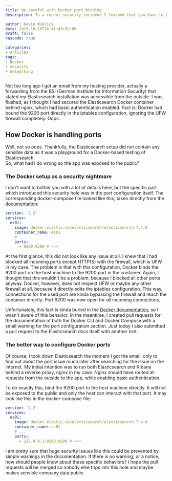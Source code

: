 ```yaml
---
title: Be careful with Docker port binding
description: In a recent security incident I learned that you have to be very careful with binding port on your Docker setup.

author: Kevin Woblick
date: 2019-10-16T16:41:43+02:00
draft: false
hascode: true

categories:
- Articles
tags:
- Docker
- security
- networking
---
```


Not too long ago I got an email from my hosting provider, actually a forwarding from the BSI (German Institute for Information Security) that stated my Elasticsearch installation was accessible from the outside. I was flushed, as I thought I had secured the Elasticsearch Docker container behind nginx, which had basic authentication enabled. Fact is: Docker had bound the 9200 port directly in the iptables configuration, ignoring the UFW firewall completely. Oops.

## How Docker is handling ports

Well, not so oops. Thankfully, the Elasticsearch setup did not contain any sensible data as it was a playground for a Docker-based testing of Elasticsearch.  
So, what had I do wrong so the app was exposed to the public?

### The Docker setup as a security nightmare

I don't want to bother you with a lot of details here, but the specific part which introduced this security hole was in the port configuration itself. The corresponding docker-compose file looked like this, taken directly from the [documentation](https://www.elastic.co/guide/en/elasticsearch/reference/current/docker.html):

```yaml
version: '2.2'
services:
  es01:
    image: docker.elastic.co/elasticsearch/elasticsearch:7.4.0
    container_name: es01
    # ...
    ports:
      - 9200:9200 # <<<
```

At the first glance, this did not look like any issue at all. I knew that I had blocked all incoming ports except HTTP(S) with the firewall, which is UFW in my case. The problem is that with this configuration, Docker binds the 9200 port on the host machine to the 9200 port in the container. Again, I thought that this wouldn't be a problem, because I blocked all other ports anyway. Docker, however, does not respect UFW or maybe any other firewall at all, because it directly edits the iptables configuration. This way, connections for the used port are kinda bypassing the firewall and reach the container directly. Port 9200 was now open for _all_ incoming connections.

Unfortunately, this fact is kinda buried in the [Docker documentation](https://docs.docker.com/network/iptables/), so I wasn't aware of this behavior. In the meantime, I created pull requests for the documentation of both the Docker CLI and Docker Compose with a small warning for the port configuration section. Just today I also submitted a pull request to the Elasticsearch docs itself with another hint.

### The better way to configure Docker ports

Of course, I took down Elasticsearch the moment I got the email, only to find out about the port issue much later after searching for the issue on the internet. My initial intention was to run both Elasticsearch and Kibana behind a reverse proxy, nginx in my case. Nginx should have routed all requests from the outside to the app, while enabling basic authentication.

To do exactly this, bind the 9200 port to the host machine directly. It will not be exposed to the public and only the host can interact with that port. It may look like this in the docker-compose file:

```yaml
version: '2.2'
services:
  es01:
    image: docker.elastic.co/elasticsearch/elasticsearch:7.4.0
    container_name: es01
    # ...
    ports:
      - 127.0.0.1:9200:9200 # <<<
```

I am pretty sure that huge security issues like this could be prevented by simple warnings in the documentation. If there is no warning, or a notice, how should people know about these specific behaviors? I hope the pull requests will be merged so nobody else trips into this hole and maybe makes sensible company data public.

